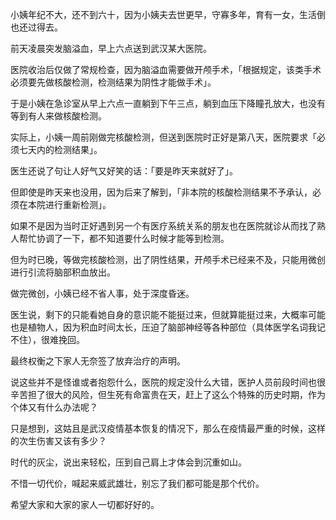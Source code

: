 

小姨年纪不大，还不到六十，因为小姨夫去世更早，守寡多年，育有一女，生活倒也还过得去。

前天凌晨突发脑溢血，早上六点送到武汉某大医院。

医院收治后仅做了常规检查，因为脑溢血需要做开颅手术，「根据规定，该类手术必须要先做核酸检测，检测结果为阴性才能做手术」。

于是小姨在急诊室从早上六点一直躺到下午三点，躺到血压下降瞳孔放大，也没有等到有人来做核酸检测。

实际上，小姨一周前刚做完核酸检测，但送到医院时正好是第八天，医院要求「必须七天内的检测结果」。

医生还说了句让人好气又好笑的话：「要是昨天来就好了」。

但即使是昨天来也没用，因为后来了解到，「非本院的核酸检测结果不予承认，必须在本院进行重新检测」。

如果不是因为当时正好遇到另一个有医疗系统关系的朋友也在医院就诊从而找了熟人帮忙协调了一下，都不知道要什么时候才能等到检测。

但为时已晚，等做完核酸检测，出了阴性结果，开颅手术已经来不及，只能用微创进行引流将脑部积血放出。

做完微创，小姨已经不省人事，处于深度昏迷。

医生说，剩下的只能看她自身的意识能不能挺过来，但就算能挺过来，大概率可能也是植物人，因为积血时间太长，压迫了脑部神经等各种部位（具体医学名词我记不住），很难挽回。

最终权衡之下家人无奈签了放弃治疗的声明。

说这些并不是怪谁或者抱怨什么，医院的规定没什么大错，医护人员前段时间也很辛苦担了很大的风险，但生死有命富贵在天，赶上了这么个特殊的历史时期，作为个体又有什么办法呢？

只是想到，这姑且是武汉疫情基本恢复的情况下，那么在疫情最严重的时候，这样的次生伤害又该有多少？

时代的灰尘，说出来轻松，压到自己肩上才体会到沉重如山。

不惜一切代价，喊起来威武雄壮，别忘了我们都可能是那个代价。

希望大家和大家的家人一切都好好的。


